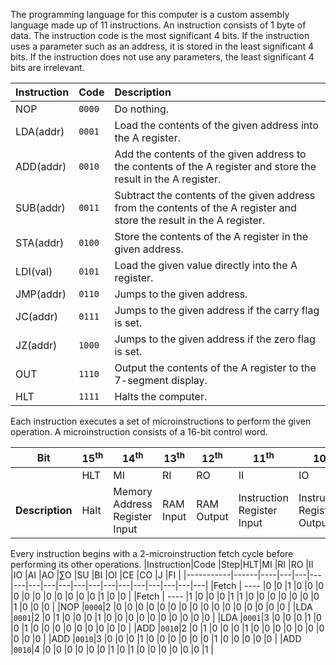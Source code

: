 The programming language for this computer is a custom assembly language made up of 11 instructions. An instruction consists of 1 byte of data. The instruction code is the most significant 4 bits. If the instruction uses a parameter such as an address, it is stored in the least significant 4 bits.
If the instruction does not use any parameters, the least significant 4 bits are irrelevant.

| **Instruction** | **Code** | **Description**                                                                                                         |
| :-------------- | :------- | :---------------------------------------------------------------------------------------------------------------------- |
| NOP             | `0000`   |  Do nothing.                                                                                                            |
| LDA(addr)       | `0001`   |  Load the contents of the given address into the A register.                                                            |
| ADD(addr)       | `0010`   |  Add the contents of the given address to the contents of the A register and store the result in the A register.        |
| SUB(addr)       | `0011`   |  Subtract the contents of the given address from the contents of the A register and store the result in the A register. |
| STA(addr)       | `0100`   |  Store the contents of the A register in the given address.                                                             |
| LDI(val)        | `0101`   |  Load the given value directly into the A register.                                                                     |
| JMP(addr)       | `0110`   |  Jumps to the given address.                                                                                            |
| JC(addr)        | `0111`   |  Jumps to the given address if the carry flag is set.                                                                   |
| JZ(addr)        | `1000`   |  Jumps to the given address if the zero flag is set.                                                                    |
| OUT             | `1110`   |  Output the contents of the A register to the 7-segment display.                                                        |
| HLT             | `1111`   |  Halts the computer.                                                                                                    |

Each instruction executes a set of microinstructions to perform the given operation. A microinstruction consists of a 16-bit control word.

|**Bit**| 15<sup>th</sup> | 14<sup>th</sup> | 13<sup>th</sup> | 12<sup>th</sup> | 11<sup>th</sup> | 10<sup>th</sup> | 9<sup>th</sup> | 8<sup>th</sup> | 7<sup>th</sup> | 6<sup>th</sup> | 5<sup>th</sup> | 4<sup>th</sup> | 3<sup>rd</sup> | 2<sup>nd</sup> | 1<sup>st</sup> | 0<sup>th</sup> |
|---|--- | ---| ---| ---| ---| ---|---|---|---|---|---|---|---|---|---|---|
| |HLT|MI|RI|RO|II|IO|AI|AO|∑O|SU|BI|OI|CE|CO|J|FI|
|**Description**|Halt|Memory Address Register Input|RAM Input|RAM Output|Instruction Register Input| Instruction Register Output|A Register Input|A Register Output|ALU Output|Subtract|B Register Input|Output Register Input|Counter Enable|Counter Output|Jump|Flag Input|

Every instruction begins with a 2-microinstruction fetch cycle before performing its other operations.
|Instruction|Code  |Step|HLT|MI |RI |RO |II |IO |AI |AO |∑O |SU |BI |OI |CE |CO |J  |FI |
|-----------|------|----|---|---|---|---|---|---|---|---|---|---|---|---|---|---|---|---|
|Fetch      | ---- |0   |0  |1  |0  |0  |0  |0  |0  |0  |0  |0  |0  |0  |0  |1  |0  |0  |
|Fetch      | ---- |1   |0  |0  |0  |1  |1  |0  |0  |0  |0  |0  |0  |0  |1  |0  |0  |0  |
|NOP        |`0000`|2   |0  |0  |0  |0  |0  |0  |0  |0  |0  |0  |0  |0  |0  |0  |0  |0  |
|LDA        |`0001`|2   |0  |1  |0  |0  |0  |1  |0  |0  |0  |0  |0  |0  |0  |0  |0  |0  |
|LDA        |`0001`|3   |0  |0  |0  |1  |0  |0  |1  |0  |0  |0  |0  |0  |0  |0  |0  |0  |
|ADD        |`0010`|2   |0  |1  |0  |0  |0  |1  |0  |0  |0  |0  |0  |0  |0  |0  |0  |0  |
|ADD        |`0010`|3   |0  |0  |0  |1  |0  |0  |0  |0  |0  |0  |1  |0  |0  |0  |0  |0  |
|ADD        |`0010`|4   |0  |0  |0  |0  |0  |0  |1  |0  |1  |0  |0  |0  |0  |0  |0  |1  |
